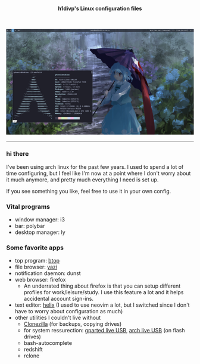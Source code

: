 <h2></h2><br>

<p align="center">
    <b>h1divp's Linux configuration files</b>
</p>

<h2></h2><br>

<div align="center">
    <img src=".github/current.png" alt="screenshot of dotfiles">
</div>
<hr>

### hi there

I've been using arch linux for the past few years. I used to spend a lot of time configuring, but I feel like I'm now at a point where I don't worry about it much anymore, and pretty much
everything I need is set up.

If you see something you like, feel free to use it in your own config.

### Vital programs
* window manager: i3
* bar: polybar
* desktop manager: ly

### Some favorite apps
* top program: [btop](https://github.com/aristocratos/btop)
* file browser: [yazi](https://yazi-rs.github.io/)
* notification daemon: dunst
* web browser: firefox
    * An underrated thing about firefox is that you can setup different profiles for work/leisure/study. I use this feature a lot and it helps accidental account sign-ins.
* text editor: [helix](https://github.com/helix-editor/helix) (I used to use neovim a lot, but I switched since I don't have to worry about configuration as much)
* other utilities I couldn't live without
    * [Clonezilla](https://clonezilla.org/) (for backups, copying drives)
    * for system ressurection: [gparted live USB](https://gparted.org/liveusb.php), [arch live USB](https://archlinux.org/download/) (on flash drives)
    * bash-autocomplete
    * redshift
    * rclone
